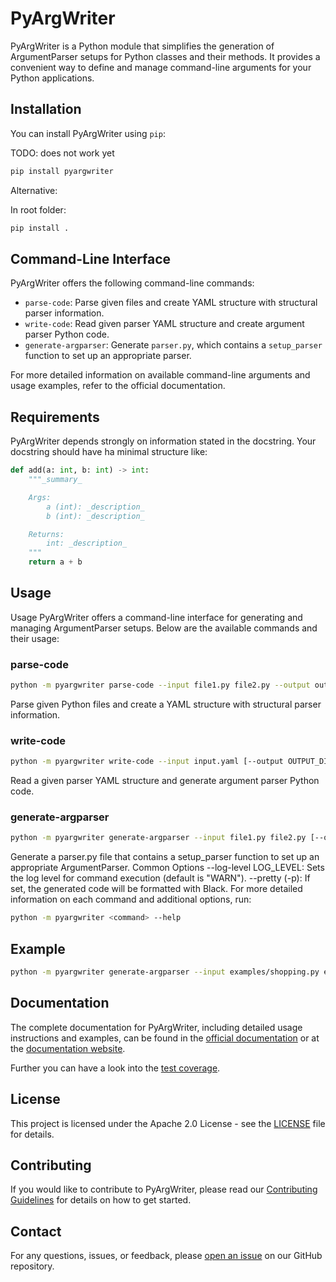 # PyArgWriter

PyArgWriter is a Python module that simplifies the generation of ArgumentParser setups for Python classes and their methods. It provides a convenient way to define and manage command-line arguments for your Python applications.

## Installation

You can install PyArgWriter using `pip`:

TODO: does not work yet

```bash
pip install pyargwriter
```

Alternative:

In root folder:

```bash
pip install .
```


## Command-Line Interface

PyArgWriter offers the following command-line commands:

- `parse-code`: Parse given files and create YAML structure with structural parser information.
- `write-code`: Read given parser YAML structure and create argument parser Python code.
- `generate-argparser`: Generate `parser.py`, which contains a `setup_parser` function to set up an appropriate parser.

For more detailed information on available command-line arguments and usage examples, refer to the official documentation.

## Requirements

PyArgWriter depends strongly on information stated in the docstring. Your docstring should have ha minimal structure like:

```python
def add(a: int, b: int) -> int:
    """_summary_

    Args:
        a (int): _description_
        b (int): _description_

    Returns:
        int: _description_
    """
    return a + b
```



## Usage

Usage
PyArgWriter offers a command-line interface for generating and managing ArgumentParser setups.
Below are the available commands and their usage:

### parse-code

``` bash
python -m pyargwriter parse-code --input file1.py file2.py --output output.yaml [--log-level LOG_LEVEL]
```

Parse given Python files and create a YAML structure with structural parser information.

### write-code

``` bash
python -m pyargwriter write-code --input input.yaml [--output OUTPUT_DIR] [--pretty] [--log-level LOG_LEVEL]
```

Read a given parser YAML structure and generate argument parser Python code.

### generate-argparser

``` bash
python -m pyargwriter generate-argparser --input file1.py file2.py [--output OUTPUT_DIR] [--pretty] [--log-level LOG_LEVEL]
```

Generate a parser.py file that contains a setup_parser function to set up an appropriate ArgumentParser.
Common Options
--log-level LOG_LEVEL: Sets the log level for command execution (default is "WARN").
--pretty (-p): If set, the generated code will be formatted with Black.
For more detailed information on each command and additional options, run:

``` bash
python -m pyargwriter <command> --help
```

## Example

```bash
python -m pyargwriter generate-argparser --input examples/shopping.py examples/car.py --output examples --pretty
```

## Documentation

The complete documentation for PyArgWriter, including detailed usage instructions and examples, can be found in the [official documentation](documentation/latex/refman.pdf) or at the [documentation website](https://htmlpreview.github.io/?https://github.com/RobinU434/PyArgWriter/blob/main/documentation/html/index.htm).

Further you can have a look into the [test coverage](documentation/test_coverage.md).

## License

This project is licensed under the Apache 2.0 License - see the [LICENSE](LICENSE) file for details.

## Contributing

If you would like to contribute to PyArgWriter, please read our [Contributing Guidelines](CONTRIBUTING.md) for details on how to get started.

## Contact

For any questions, issues, or feedback, please [open an issue](https://github.com/RobinU434/PyArgWriter/issues) on our GitHub repository.
